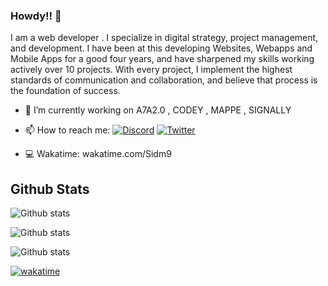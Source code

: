 
### Howdy!! 👋



I am a web developer .
I specialize in digital strategy, project management, and development. I have been at this developing Websites, Webapps and Mobile Apps for a good four years, and have sharpened my skills working actively over 10 projects.
With every project, I implement the highest standards of communication and collaboration, and believe that process is the foundation of success.

- 🔭 I’m currently working on A7A2.0 , CODEY , MAPPE , SIGNALLY 

- 📫 How to reach me:   [![Discord](https://img.shields.io/badge/Discord-7289DA?style=for-the-badge&logo=discord&logoColor=white)](https://discord.com/users/sidm9#9831)  [![Twitter](https://img.shields.io/badge/Twitter-1DA1F2?style=for-the-badge&logo=twitter&logoColor=white)](https://twitter.com/sidm_9)

- 💻 Wakatime: wakatime.com/Sidm9 



## Github Stats
![Github stats](https://github-readme-stats.vercel.app/api?username=Sidm9)

![Github stats](https://cr-ss-service.azurewebsites.net/api/ScreenShot?widget=summary&username=Sidm9)

![Github stats](https://cr-skills-chart-widget.azurewebsites.net/api/api?username=Sidm9)

[![wakatime](https://wakatime.com/badge/user/64e33ca6-190f-476e-a2b0-ac96e94cb6ae.svg)](https://wakatime.com/@64e33ca6-190f-476e-a2b0-ac96e94cb6ae)


